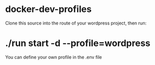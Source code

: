 # docker-dev-profiles

Clone this source into the route of your wordpress project, then run:
# ./run start -d --profile=wordpress

You can define your own profile in the .env file
